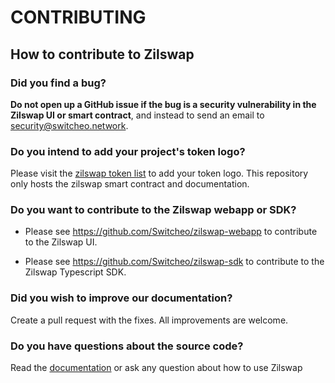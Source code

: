 # CONTRIBUTING

## How to contribute to Zilswap

### **Did you find a bug?**

**Do not open up a GitHub issue if the bug is a security vulnerability in the Zilswap UI or smart contract**, 
and instead to send an email to [security@switcheo.network](mailto:https://security@switcheo.network).

### **Do you intend to add your project's token logo?**

Please visit the [zilswap token list](https://github.com/Switcheo/zilswap-token-list) to add your token logo. 
This repository only hosts the zilswap smart contract and documentation.

### **Do you want to contribute to the Zilswap webapp or SDK?**

* Please see https://github.com/Switcheo/zilswap-webapp to contribute to the Zilswap UI.

* Please see https://github.com/Switcheo/zilswap-sdk to contribute to the Zilswap Typescript SDK.

### **Did you wish to improve our documentation?**

Create a pull request with the fixes. All improvements are welcome.

### **Do you have questions about the source code?**

Read the [documentation](https://docs.zilswap.org) or ask any question about how to use Zilswap
